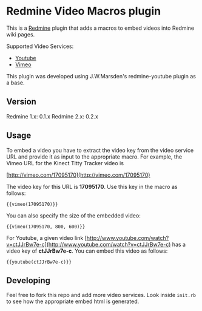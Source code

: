 # Redmine Video Macros plugin

This is a [Redmine](http://www.redmine.org) plugin that adds a macros to embed videos into Redmine wiki pages.

Supported Video Services:
* [Youtube](http://youtube.com)
* [Vimeo](http://vimeo.com)

This plugin was developed using J.W.Marsden's redmine-youtube plugin as a base.

## Version

Redmine 1.x: 0.1.x
Redmine 2.x: 0.2.x

## Usage

To embed a video you have to extract the video key from the video service URL and provide it as input to the appropriate macro. For example, the Vimeo URL for the Kinect Titty Tracker video is

[http://vimeo.com/17095170](http://vimeo.com/17095170)

The video key for this URL is **17095170**. Use this key in the macro as follows:

`{{vimeo(17095170)}}`

You can also specify the size of the embedded video:

`{{vimeo(17095170, 800, 600)}}`

For Youtube, a given video link [http://www.youtube.com/watch?v=ctJJrBw7e-c](http://www.youtube.com/watch?v=ctJJrBw7e-c) has a video key of **ctJJrBw7e-c**. You can embed this video as follows:

`{{youtube(ctJJrBw7e-c)}}`

## Developing

Feel free to fork this repo and add more video services. Look inside `init.rb` to see how the appropriate embed html is generated.

